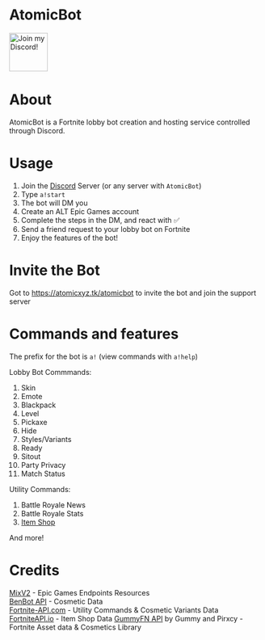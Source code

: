 <div align="left">

# AtomicBot

<a target="_blank" href="https://atomicxyz.tk/discord" title="Join our Discord!">
<img draggable="false" src="https://discordapp.com/api/guilds/715562369899823200/widget.png?style=banner2" height="76px" draggable="false" alt="Join my Discord!">
</a>
</div>

# About
AtomicBot is a Fortnite lobby bot creation and hosting service controlled through Discord.

# Usage
1. Join the [Discord](https://atomicxyz.tk/discord) Server (or any server with `AtomicBot`)
2. Type `a!start`
3. The bot will DM you
4. Create an ALT Epic Games account
5. Complete the steps in the DM, and react with ✅
6. Send a friend request to your lobby bot on Fortnite
7. Enjoy the features of the bot!

# Invite the Bot
Got to https://atomicxyz.tk/atomicbot to invite the bot and join the support server

# Commands and features

The prefix for the bot is `a!` (view commands with `a!help`)

Lobby Bot Commmands:
1. Skin
2. Emote
3. Blackpack
4. Level
5. Pickaxe
6. Hide
7. Styles/Variants
8. Ready
9. Sitout
10. Party Privacy
11. Match Status

Utility Commands:
1. Battle Royale News
2. Battle Royale Stats
3. [Item Shop](https://github.com/AtomicXYZ/py-Fortnite-Shop)

And more!

# Credits
[MixV2](https://github.com/MixV2) - Epic Games Endpoints Resources<br>
[BenBot API](https://benbotfn.tk/) - Cosmetic Data<br>
[Fortnite-API.com](https://fortnite-api.com/) - Utility Commands & Cosmetic Variants Data<br>
[FortniteAPI.io](https://fortniteapi.io/) - Item Shop Data
[GummyFN API](https://api.gummyfn.com/api) by Gummy and Pirxcy - Fortnite Asset data & Cosmetics Library<br>
